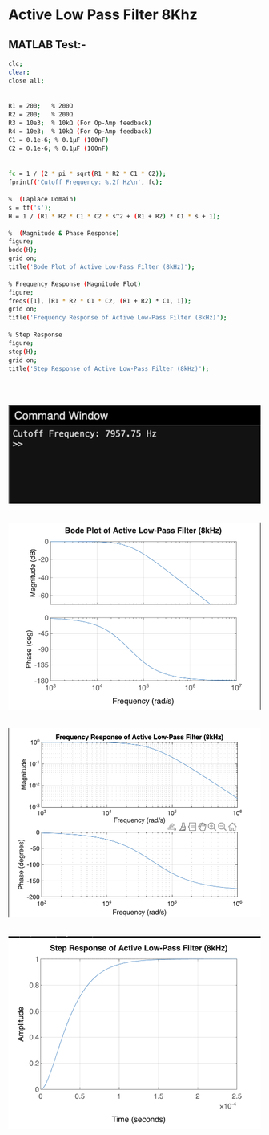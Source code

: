 # Active Low Pass Filter 8Khz

## MATLAB Test:-

```bash
clc; 
clear; 
close all;


R1 = 200;   % 200Ω
R2 = 200;   % 200Ω
R3 = 10e3;  % 10kΩ (For Op-Amp feedback)
R4 = 10e3;  % 10kΩ (For Op-Amp feedback)
C1 = 0.1e-6; % 0.1µF (100nF)
C2 = 0.1e-6; % 0.1µF (100nF)


fc = 1 / (2 * pi * sqrt(R1 * R2 * C1 * C2));
fprintf('Cutoff Frequency: %.2f Hz\n', fc);

%  (Laplace Domain)
s = tf('s');
H = 1 / (R1 * R2 * C1 * C2 * s^2 + (R1 + R2) * C1 * s + 1);

%  (Magnitude & Phase Response)
figure;
bode(H);
grid on;
title('Bode Plot of Active Low-Pass Filter (8kHz)');

% Frequency Response (Magnitude Plot)
figure;
freqs([1], [R1 * R2 * C1 * C2, (R1 + R2) * C1, 1]);
grid on;
title('Frequency Response of Active Low-Pass Filter (8kHz)');

% Step Response
figure;
step(H);
grid on;
title('Step Response of Active Low-Pass Filter (8kHz)');
```
<br>
<br>
<br>


<img src="./img/lpfcode.png">

<br>
<br>
<br>

<img src="./img/low-pass-bode.png">

<br>
<br>
<br>

<img src ="./img/low-pass-fr.png">

<br>
<br>
<br>

<img src="./img/low-pass-sr.png">